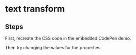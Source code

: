 # text transform

## Steps

First, recreate the CSS code in the embedded CodePen demo.

Then try changing the values for the properties.
